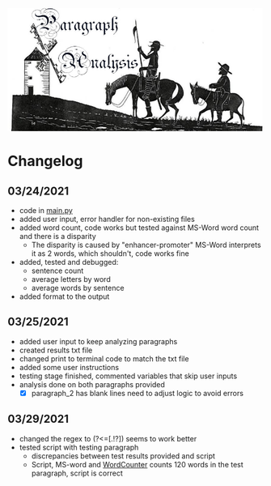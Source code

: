 ![Paragraph Analysis](Resources/header.jpg)

# Changelog

## **03/24/2021**
- code in [main.py](main.py)
- added user input, error handler for non-existing files
- added word count, code works but tested against MS-Word word count and there is a disparity
    - The disparity is caused by "enhancer-promoter" MS-Word interprets it as 2 words, which shouldn't, code works fine
- added, tested and debugged:
    - sentence count
    - average letters by word
    - average words by sentence
- added format to the output

## **03/25/2021**
- added user input to keep analyzing paragraphs
- created results txt file
- changed print to terminal code to match the txt file
- added some user instructions
- testing stage finished, commented variables that skip user inputs
- analysis done on both paragraphs provided
    - [X] paragraph_2 has blank lines need to adjust logic to avoid errors

## **03/29/2021**
- changed the regex to (?<=[.!?]) seems to work better
- tested script with testing paragraph
    - discrepancies between test results provided and script
    - Script, MS-word and [WordCounter](https://wordcounter.net/) counts 120 words in the test paragraph, script is correct
    